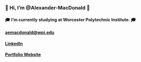 ### :wave: Hi, I’m @Alexander-MacDonald :wave:
#### :mortar_board: I’m currently studying at Worcester Polytechnic Institute. :mortar_board:
#### aemacdonald@wpi.edu
#### [LinkedIn](https://www.linkedin.com/in/alexander-macdonald-39a556235/)
#### [Portfolio Website](https://alexander-macdonald.github.io/)

